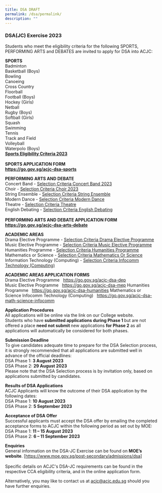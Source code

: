 ```yaml
---
title: DSA DRAFT
permalink: /dsa/permalink/
description: ""
---
```

### DSA(JC) Exercise 2023
Students who meet the eligibility criteria for the following SPORTS, PERFORMING ARTS and DEBATES are invited to apply for DSA into ACJC:

**SPORTS**<br>
Badminton<br>
Basketball (Boys)<br>
Bowling<br>
Canoeing<br>
Cross Country<br>
Floorball<br>
Football (Boys)<br>
Hockey (Girls)<br>
Netball<br>
Rugby (Boys)<br>
Softball (Girls)<br>
Squash<br>
Swimming<br>
Tennis<br>
Track and Field<br>
Volleyball<br>
Waterpolo (Boys)<br>
<a target="_blank" href="/files/dsa/dsa sports eligibility criteria 2023.pdf"><b>Sports Eligibility Criteria 2023</b></a><br><br>
**SPORTS APPLICATION FORM**<br>
<a target="_blank" href="https://go.gov.sg/acjc-dsa-sports"><b>https://go.gov.sg/acjc-dsa-sports</b></a><br>

**PERFORMING ARTS AND DEBATE**<br>
Concert Band - <a target="_blank" href="/files/dsa/eligibility criteria choir 2023.pdf">Selection Criteria Concert Band 2023</a><br>
Choir - <a target="_blank" href="/files/dsa/eligibility criteria choir 2023.pdf">Selection Criteria Choir 2023</a><br>
String Ensemble - <a target="_blank" href="/files/dsa/eligibility criteria string ensemble 2023.pdf">Selection Criteria String Ensemble</a><br>
Modern Dance - <a target="_blank" href="/files/dsa/eligibility criteria modern dance 2023.pdf">Selection Criteria Modern Dance</a><br>
Theatre - <a target="_blank" href="/files/dsa/eligibility criteria theatre 2023.pdf">Selection Criteria Theatre</a><br>
English Debating - <a target="_blank" href="/files/dsa/eligibility criteria english debating 2023.pdf">Selection Criteria English Debating</a><br><br>
**PERFORMING ARTS AND DEBATE APPLICATION FORM**
<a target="_blank" href="https://go.gov.sg/acjc-dsa-arts-debate"><b>https://go.gov.sg/acjc-dsa-arts-debate</b></a><br>



**ACADEMIC AREAS**<br>
Drama Elective Programme - <a target="_blank" href="/files/dsa/eligibility criteria drama elective programme 2023.pdf">Selection Criteria Drama Elective Programme</a><br>
Music Elective Programme - <a target="_blank" href="/files/dsa/eligibility criteria music elective programme 2023.pdf">Selection Criteria Music Elective Programme</a><br>
Humanities Programme - <a target="_blank" href="/files/dsa/eligibility criteria humanities programme 2023.pdf">Selection Criteria Humanities Programme</a><br>
Mathematics or Science - <a target="_blank" href="/files/dsa/eligibility criteria mathematics or science.pdf">Selection Criteria Mathematics Or Science</a><br>
Information Technology (Computing) - <a target="_blank" href="/files/dsa/eligibility criteria infocomm technology (computing).pdf">Selection Criteria Infocomm Technology (Computing)</a><br>

**ACADEMIC AREAS APPLICATION FORMS**<br>
Drama Elective Programme&nbsp;&nbsp;
https://go.gov.sg/acjc-dsa-dep<br>
Music Elective Programme&nbsp;&nbsp;
https://go.gov.sg/acjc-dsa-mep
Humanities Programme&nbsp;&nbsp;
https://go.gov.sg/acjc-dsa-humanities
Mathematics or Science
 Infocomm Technology (Computing)&nbsp;&nbsp;
https://go.gov.sg/acjc-dsa-math-science-infocomm<br>

**Application Procedures**<br>
All applications will be online via the link on our College website.<br>
Students who have <b>submitted applications during Phase 1 </b> but are not offered a place <b>need not submit </b> new applications <b>for Phase 2</b> as all applications will automatically be considered for both phases.


**Submission Deadline**<br>
To give candidates adequate time to prepare for the DSA Selection process, it is strongly recommended that all applications are submitted well in advance of the official deadlines:<br>
DSA Phase 1: <b>3 August 2023</b><br>
DSA Phase 2:  <b>29 August 2023</b><br>
Please note that the DSA Selection process is by invitation only, based on applications submitted by candidates. 


**Results of DSA Applications**<br>
ACJC Applicants will know the outcome of their DSA application by the following dates:<br>
DSA Phase 1: <b>10 August 2023</b><br>
DSA Phase 2:  <b>5 September 2023</b><br>


**Acceptance of DSA Offer**<br>
Successful applicants must accept the DSA offer by emailing the completed acceptance forms to ACJC within the following period as set out by MOE:<br>
DSA Phase 1: <b>11 – 15 August 2023</b><br>
DSA Phase 2: <b>6 – 11 September 2023</b><br>


**Enquiries**<br>
General information on the DSA-JC Exercise can be found on <b>MOE’s website</b>. [https://www.moe.gov.sg/post-secondary/admissions/dsa]
<br><br>Specific details on ACJC's DSA-JC requirements can be found in the respective CCA eligibility criteria, and in the online application form.

Alternatively, you may like to contact us at acjc@acjc.edu.sg should you have further enquiries.